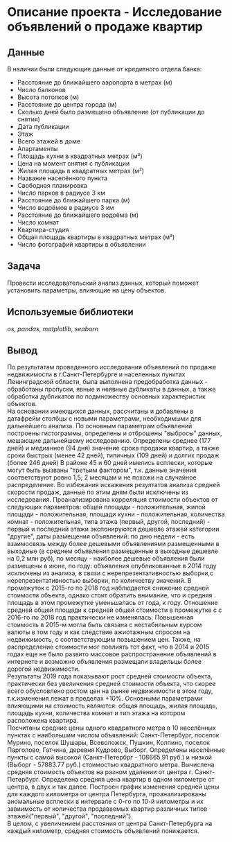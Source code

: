 # Oписание проекта - Исследование объявлений о продаже квартир


## Данные

В наличии были следующие данные от кредитного отдела банка:
- Расстояние до ближайшего аэропорта в метрах (м)
- Число балконов
- Высота потолков (м)
- Расстояние до центра города (м)
- Сколько дней было размещено объявление (от публикации до снятия)
- Дата публикации
- Этаж
- Всего этажей в доме 
- Апартаменты
- Площадь кухни в квадратных метрах (м²)
- Цена на момент снятия с публикации
- Жилая площадь в квадратных метрах (м²)
- Название населённого пункта
- Свободная планировка
- Число парков в радиусе 3 км
- Расстояние до ближайшего парка (м)
- Число водоёмов в радиусе 3 км
- Расстояние до ближайшего водоёма (м)
- Число комнат
- Квартира-студия
- Общая площадь квартиры в квадратных метрах (м²)
- Число фотографий квартиры в объявлении

## Задача

Провести исследовательский анализ данных, который поможет установить параметры, влияющие на цену объектов. 

## Используемые библиотеки
*os*, *pandas*, *matplotlib*, *seaborn*

## Вывод

По результатам проведенного исследования объявлений по продаже недвижимости в г.Санкт-Петербурге и населенных пунктах Ленинградской области, была выполнена предобработка данных - обработаны пропуски, явные и неявные дубликаты в данных, а также обработка дубликатов по подмножеству основных характеристик объектов.   
На основании имеющихся данных, рассчитаны и добавлены в датафрейм столбцы с новыми параметрами, необходимыми для дальнейшего анализа. По основным параметрам объявлений построены гистограммы, определены и отброшены "выбросы" данных, мешающие дальнейшему исследованию. Определены среднее (177 дней) и медианное (94 дня) значение срока продажи квартир, а также сроки быстрых (менее 42 дней), типичных (109 дней) и долгих продаж (более 246 дней) В районе 45 и 60 дней имелись всплески, которые могут быть вызваны "третьим фактором", т.к. данные значения соответствуют ровно 1,5; 2 месяцам и не похожи на случайное распределение. Во избежания искажения резултатов анализа средней скорости продаж, данные по этим дням были исключены из исследования. 
Проанализирована корреляция стоимости объектов от следующих параметров: общей площади - положительная, жилой площади - положительная, площади кухни - положительная, количества комнат - положительная, типа этажа (первый, другой, последний) - первый и последний этажи экспонируются дешевле этажей категории "другие", даты размещения объявлений: по дню недели - есть взаимосвязь между более дешевыми объявлениями размещенными в выходные (в среднем объявления размещенные в выходные дешевле на 0,2 млн руб), по месяцу - наиболее дешевые объявления были размещены в июне, по году: объявления опубликованные в 2014 году исключены из анализа, в связи с нерепрезентативностью выборки,с нерепрезентативностью выборки, по количеству значений. В промежуток с 2015-го по 2018 год наблюдается снижение средней стоимости объекта, однако стоит обратить внимание, что и средняя площадь в этом промежутке уменьшалась от года, к году. Отношение средней общей площади к средней общей стоимости в промежутке с с 2016-го по 2018 год практически не изменялась. Повышенная стоимость в 2015-м могла быть связана с нестабильным курсом валюты в том году и как следствие ажиотажным спросом на недвижимость, с соответствующим повышением цен. Также, на распределение стоимости мог повлиять тот факт, что в 2014 и 2015 годах еще не было развито массовое распространение объявлений в интернете и возможно объявления размещали владельцы более дорогой недвижимости.  
Результаты 2019 года показывают рост средней стоимости объекта, практически без увеличения средней стоимости объекта, что скорее всего обусловлено ростом цен на рынке недвижимости в этом году, т.к.изменения лежат в пределах +10%. Основными параметрами влияющими на стоимость являются: общая площадь, жилая площадь, площадь кухни, количества комнат и тип этажа на котором расположена квартира.    
Посчитаны средние цены одного квадратного метра в 10 населённых пунктах с наибольшим числом объявлений: Санкт-Петербург, поселок Мурино, поселок Шушары, Всеволожск, Пушкин, Колпино, поселок Парголово, Гатчина, деревня Кудрово, Выборг. 
Определены населённые пункты с самой высокой (Санкт-Петербрг - 108665.91 руб.) и низкой (Выборг - 57883.77 руб.) стоимостью квадратного метра. Вычислена средняя стоимость объектов на разном удалении от центра г. Санкт-Петербург. Определена средняя цена квартир в одном километре от центра, в двух и так далее. Построен график изменения средней цены для каждого километра от центра Петербурга, проанализированы аномальные всплески в интервале с 0-го по 10-й километры и их завиимость от количества продаваемых квартир различных типов этажей("первый", "другой", "последний").   
В целом, с увеличением расстояния от центра Санкт-Петербурга на каждый километр, средняя стоимость объявлений понижается. 
